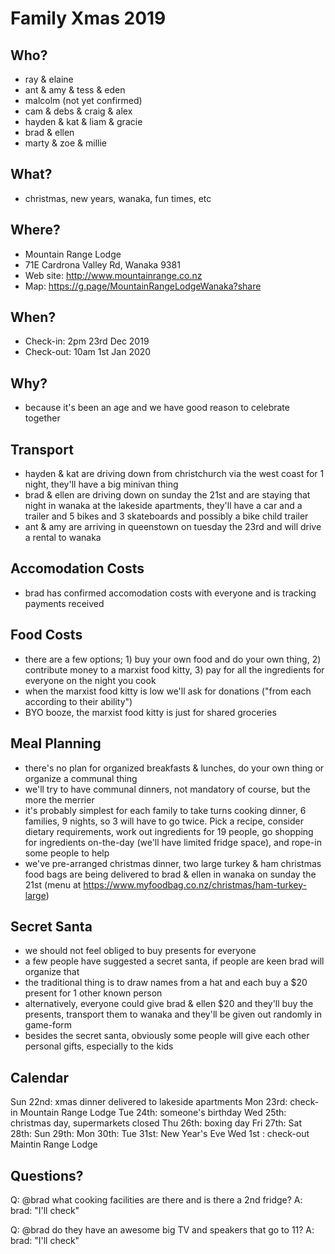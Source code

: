 # Family Xmas 2019

## Who?

- ray & elaine
- ant & amy & tess & eden
- malcolm (not yet confirmed)
- cam & debs & craig & alex
- hayden & kat & liam & gracie
- brad & ellen
- marty & zoe & millie

## What?

- christmas, new years, wanaka, fun times, etc

## Where?

- Mountain Range Lodge
- 71E Cardrona Valley Rd, Wanaka 9381
- Web site: http://www.mountainrange.co.nz
- Map: https://g.page/MountainRangeLodgeWanaka?share

## When?

- Check-in: 2pm 23rd Dec 2019
- Check-out: 10am 1st Jan 2020

## Why?

- because it's been an age and we have good reason to celebrate together

## Transport

- hayden & kat are driving down from christchurch via the west coast for 1 night, they'll have a big minivan thing
- brad & ellen are driving down on sunday the 21st and are staying that night in wanaka at the lakeside apartments, they'll have a car and a trailer and 5 bikes and 3 skateboards and possibly a bike child trailer
- ant & amy are arriving in queenstown on tuesday the 23rd and will drive a rental to wanaka

## Accomodation Costs

- brad has confirmed accomodation costs with everyone and is tracking payments received

## Food Costs

- there are a few options; 1) buy your own food and do your own thing, 2) contribute money to a marxist food kitty, 3) pay for all the ingredients for everyone on the night you cook
- when the marxist food kitty is low we'll ask for donations ("from each according to their ability")
- BYO booze, the marxist food kitty is just for shared groceries

## Meal Planning

- there's no plan for organized breakfasts & lunches, do your own thing or organize a communal thing
- we'll try to have communal dinners, not mandatory of course, but the more the merrier
- it's probably simplest for each family to take turns cooking dinner, 6 families, 9 nights, so 3 will have to go twice. Pick a recipe, consider dietary requirements, work out ingredients for 19 people, go shopping for ingredients on-the-day (we'll have limited fridge space), and rope-in some people to help
- we've pre-arranged christmas dinner, two large turkey & ham christmas food bags are being delivered to brad & ellen in wanaka on sunday the 21st (menu at https://www.myfoodbag.co.nz/christmas/ham-turkey-large)

## Secret Santa

- we should not feel obliged to buy presents for everyone
- a few people have suggested a secret santa, if people are keen brad will organize that
- the traditional thing is to draw names from a hat and each buy a $20 present for 1 other known person
- alternatively, everyone could give brad & ellen $20 and they'll buy the presents, transport them to wanaka and they'll be given out randomly in game-form
- besides the secret santa, obviously some people will give each other personal gifts, especially to the kids

## Calendar

Sun 22nd: xmas dinner delivered to lakeside apartments
Mon 23rd: check-in Mountain Range Lodge
Tue 24th: someone's birthday
Wed 25th: christmas day, supermarkets closed
Thu 26th: boxing day
Fri 27th:
Sat 28th:
Sun 29th:
Mon 30th:
Tue 31st: New Year's Eve
Wed 1st : check-out Maintin Range Lodge

## Questions?

Q: @brad what cooking facilities are there and is there a 2nd fridge?
A: brad: "I'll check"

Q: @brad do they have an awesome big TV and speakers that go to 11?
A: brad: "I'll check"

